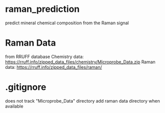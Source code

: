 # raman_prediction
predict mineral chemical composition from the Raman signal

# Raman Data
from RRUFF database
Chemistry data: https://rruff.info/zipped_data_files/chemistry/Microprobe_Data.zip
Raman data: https://rruff.info/zipped_data_files/raman/

# .gitignore
does not track "Microprobe_Data" directory
add raman data directory when available